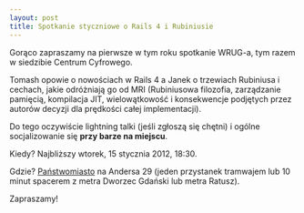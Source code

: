 ```yaml
---
layout: post
title: Spotkanie styczniowe o Rails 4 i Rubiniusie
---
```


Gorąco zapraszamy na pierwsze w tym roku spotkanie
WRUG-a, tym razem w siedzibie Centrum Cyfrowego.

Tomash opowie o nowościach w Rails 4 a Janek o trzewiach Rubiniusa
i cechach, jakie odróżniają go od MRI (Rubiniusowa filozofia,
zarządzanie pamięcią, kompilacja JIT, wielowątkowość i konsekwencje
podjętych przez autorów decyzji dla prędkości całej implementacji).

Do tego oczywiście lightning talki (jeśli zgłoszą się
chętni) i ogólne socjalizowanie się **przy barze na miejscu**.

Kiedy? Najbliższy wtorek, 15 stycznia 2012, 18:30.

Gdzie? [Państwomiasto](http://panstwomiasto.pl) na
Andersa 29 (jeden przystanek tramwajem lub 10 minut
spacerem z metra Dworzec Gdański lub metra Ratusz).

Zapraszamy!
